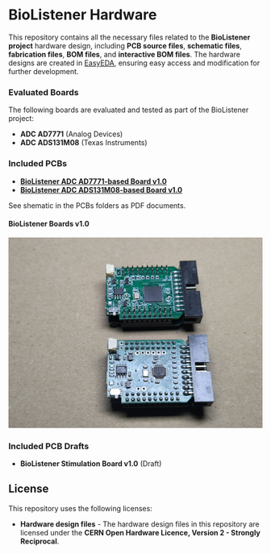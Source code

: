 # BioListener Hardware

This repository contains all the necessary files related to the **BioListener project** hardware design, including **PCB source files**, **schematic files**, **fabrication files**, **BOM files**, and  **interactive BOM files**. The hardware designs are created in [EasyEDA](https://easyeda.com/), ensuring easy access and modification for further development.

### Evaluated Boards
The following boards are evaluated and tested as part of the BioListener project:

- **ADC AD7771** (Analog Devices)
- **ADC ADS131M08** (Texas Instruments)

### Included PCBs
- [**BioListener ADC AD7771-based Board v1.0**](hardware/pcb/AD7771_V1.0)
- [**BioListener ADC ADS131M08-based Board v1.0**](hardware/pcb/ADS131M08_V1.0)

See shematic in the PCBs folders as PDF documents.

#### BioListener Boards v1.0
![BioListener Boards v1.0](data/images/biolistener_boards_v1.0_prototypes.jpg)


### Included PCB Drafts
- **BioListener Stimulation Board v1.0** (Draft)

## License

This repository uses the following licenses:
- **Hardware design files** - The hardware design files in this repository are licensed under the **CERN Open Hardware Licence, Version 2 - Strongly Reciprocal**.  
